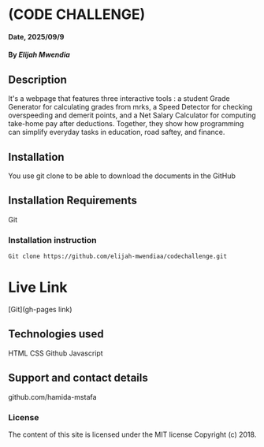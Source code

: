 # (CODE CHALLENGE)

#### Date, 2025/09/9

#### By *Elijah Mwendia*

## Description
It's a webpage that features three interactive tools : a student Grade Generator for calculating grades from mrks, 
a Speed Detector for checking overspeeding and demerit points, 
and a Net Salary Calculator for computing take-home pay after deductions.
Together, they show how programming can simplify everyday tasks in education, road saftey, and finance.

## Installation
You use git clone to be able to download the documents in the GitHub

## Installation Requirements
Git

### Installation instruction
```
Git clone https://github.com/elijah-mwendiaa/codechallenge.git

```

# Live Link
[Git](gh-pages link)

## Technologies used
HTML
CSS
Github
Javascript

## Support and contact details
github.com/hamida-mstafa

### License
The content of this site is licensed under the MIT license
Copyright (c) 2018.



















